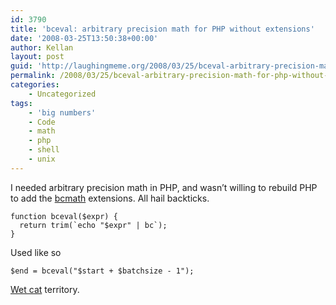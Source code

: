 ```yaml
---
id: 3790
title: 'bceval: arbitrary precision math for PHP without extensions'
date: '2008-03-25T13:50:38+00:00'
author: Kellan
layout: post
guid: 'http://laughingmeme.org/2008/03/25/bceval-arbitrary-precision-math-for-php-without-extensions/'
permalink: /2008/03/25/bceval-arbitrary-precision-math-for-php-without-extensions/
categories:
    - Uncategorized
tags:
    - 'big numbers'
    - Code
    - math
    - php
    - shell
    - unix
---
```


I needed arbitrary precision math in PHP, and wasn’t willing to rebuild PHP to add the [bcmath](http://www.php.net/bc) extensions. All hail backticks.

```
function bceval($expr) {
  return trim(`echo "$expr" | bc`);
}

```

Used like so

```
$end = bceval("$start + $batchsize - 1");

```

[Wet cat](http://simonwillison.net/2003/Jun/24/philosophy/) territory.